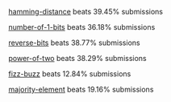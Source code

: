 <!DOCTYPE html>
<html>
<body>
<p><a href="https://leetcode.com/problems/hamming-distance/">hamming-distance</a> beats 39.45% submissions</p>
<p><a href="https://leetcode.com/problems/number-of-1-bits/">number-of-1-bits</a> beats 36.18% submissions</p>
<p><a href="https://leetcode.com/problems/reverse-bits/">reverse-bits</a> beats 38.77% submissions</p>
<p><a href="https://leetcode.com/problems/power-of-two/">power-of-two</a> beats 38.29% submissions</p>
<p><a href="https://leetcode.com/problems/fizz-buzz/">fizz-buzz</a> beats 12.84% submissions</p>
<p><a href="https://leetcode.com/problems/majority-element/">majority-element</a> beats 19.16% submissions</p>
</body>
</html>
